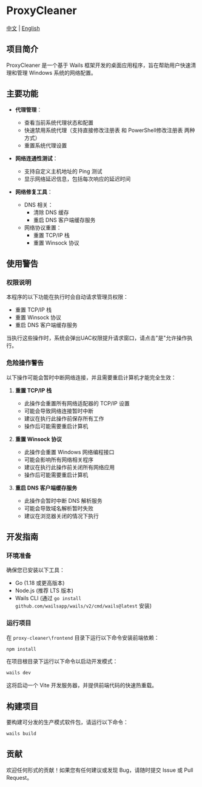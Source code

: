 # ProxyCleaner

[中文](README.md) | [English](README_EN.md)

## 项目简介

ProxyCleaner 是一个基于 Wails 框架开发的桌面应用程序，旨在帮助用户快速清理和管理 Windows 系统的网络配置。

## 主要功能

- **代理管理**：
  - 查看当前系统代理状态和配置
  - 快速禁用系统代理（支持直接修改注册表 和 PowerShell修改注册表 两种方式）
  - 重置系统代理设置

- **网络连通性测试**：
  - 支持自定义主机地址的 Ping 测试
  - 显示网络延迟信息，包括每次响应的延迟时间

- **网络修复工具**：
  - DNS 相关：
    - 清除 DNS 缓存
    - 重启 DNS 客户端缓存服务
  - 网络协议重置：
    - 重置 TCP/IP 栈
    - 重置 Winsock 协议

## 使用警告

### 权限说明
本程序的以下功能在执行时会自动请求管理员权限：
- 重置 TCP/IP 栈
- 重置 Winsock 协议
- 重启 DNS 客户端缓存服务

当执行这些操作时，系统会弹出UAC权限提升请求窗口，请点击"是"允许操作执行。

### 危险操作警告
以下操作可能会暂时中断网络连接，并且需要重启计算机才能完全生效：

1. **重置 TCP/IP 栈**
   - 此操作会重置所有网络适配器的 TCP/IP 设置
   - 可能会导致网络连接暂时中断
   - 建议在执行此操作前保存所有工作
   - 操作后可能需要重启计算机

2. **重置 Winsock 协议**
   - 此操作会重置 Windows 网络编程接口
   - 可能会影响所有网络相关程序
   - 建议在执行此操作前关闭所有网络应用
   - 操作后可能需要重启计算机

3. **重启 DNS 客户端缓存服务**
   - 此操作会暂时中断 DNS 解析服务
   - 可能会导致域名解析暂时失败
   - 建议在浏览器关闭的情况下执行

## 开发指南

### 环境准备

确保您已安装以下工具：

- Go (1.18 或更高版本)
- Node.js (推荐 LTS 版本)
- Wails CLI (通过 `go install github.com/wailsapp/wails/v2/cmd/wails@latest` 安装)

### 运行项目

在 `proxy-cleaner\frontend` 目录下运行以下命令安装前端依赖：

```bash
npm install
```

在项目根目录下运行以下命令以启动开发模式：

```bash
wails dev
```

这将启动一个 Vite 开发服务器，并提供前端代码的快速热重载。

## 构建项目

要构建可分发的生产模式软件包，请运行以下命令：

```bash
wails build
```

## 贡献

欢迎任何形式的贡献！如果您有任何建议或发现 Bug，请随时提交 Issue 或 Pull Request。
